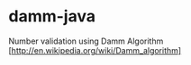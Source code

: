 damm-java
=========

Number validation using Damm Algorithm [http://en.wikipedia.org/wiki/Damm_algorithm]
